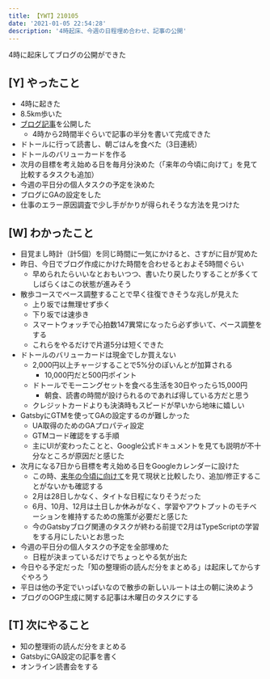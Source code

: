 ```yaml
---
title: 【YWT】210105
date: '2021-01-05 22:54:28'
description: '4時起床、今週の日程埋め合わせ、記事の公開'
---
```


4時に起床してブログの公開ができた

## [Y] やったこと

- 4時に起きた
- 8.5km歩いた
- [ブログ記事](https://expfrom.me/gatsby-use-iframely.md/)を公開した
  - 4時から2時間半ぐらいで記事の半分を書いて完成できた
- ドトールに行って読書し、朝ごはんを食べた（3日連続）
- ドトールのバリューカードを作る
- 次月の目標を考え始める日を毎月分決めた（「来年の今頃に向けて」を見て比較するタスクも追加）
- 今週の平日分の個人タスクの予定を決めた
- ブログにGAの設定をした
- 仕事のエラー原因調査で少し手がかりが得られそうな方法を見つけた

## [W] わかったこと

- 目覚まし時計（計5個）を同じ時間に一気にかけると、さすがに目が覚めた
- 昨日、今日でブログ作成にかけた時間を合わせるとおよそ5時間ぐらい
  - 早められたらいいなとおもいつつ、書いたり戻したりすることが多くてしばらくはこの状態が進みそう
- 散歩コースでペース調整することで早く往復できそうな兆しが見えた
  - 上り坂では無理せず歩く
  - 下り坂では速歩き
  - スマートウォッチで心拍数147異常になったら必ず歩いて、ペース調整をする
  - これらをやるだけで片道5分は短くできた
- ドトールのバリューカードは現金でしか買えない
  - 2,000円以上チャージすることで5%分のぽいんとが加算される
    - 10,000円だと500円ポイント
  - ドトールでモーニングセットを食べる生活を30日やったら15,000円
    - 朝食、読書の時間が設けられるのであれば得している方だと思う
  - クレジットカードよりも決済時もスピードが早いから地味に嬉しい
- GatsbyにGTMを使ってGAの設定するのが難しかった
  - UA取得のためのGAプロパティ設定
  - GTMコード確認をする手順
  - 主にUIが変わったことと、Google公式ドキュメントを見ても説明が不十分なところが原因だと感じた
- 次月になる7日から目標を考え始める日をGoogleカレンダーに設けた
  - この時、[来年の今頃に向けて](https://scrapbox.io/camomilecafe/%E6%9D%A5%E5%B9%B4%E3%81%AE%E4%BB%8A%E9%A0%83%E3%81%AB%E5%90%91%E3%81%91%E3%81%A6)を見て現状と比較したり、追加/修正することがないかも確認する
  - 2月は28日しかなく、タイトな日程になりそうだった
  - 6月、10月、12月は土日しか休みがなく、学習やアウトプットのモチベーションを維持するための施策が必要だと感じた
  - 今のGatsbyブログ関連のタスクが終わる前提で2月はTypeScriptの学習をする月にしたいとお思った
- 今週の平日分の個人タスクの予定を全部埋めた
  - 日程が決まっているだけでちょっとやる気が出た
- 今日やる予定だった「知の整理術の読んだ分をまとめる」は起床してからすぐやろう
- 平日は他の予定でいっぱいなので散歩の新しいルートは土の朝に決めよう
- ブログのOGP生成に関する記事は木曜日のタスクにする

## [T] 次にやること

- 知の整理術の読んだ分をまとめる
- GatsbyにGA設定の記事を書く
- オンライン読書会をする
